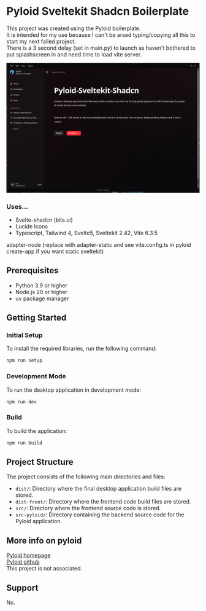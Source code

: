 # Pyloid Sveltekit Shadcn Boilerplate

This project was created using the Pyloid boilerplate.<br/>
It is intended for my use because I can't be arsed typing/copying all this to start my next failed project.<br/>
There is a 3 second delay (set in main.py) to launch as haven't bothered to put splashscreen in and need time to load vite server.

![Alt text](static/example/example.png?raw=true "Example")

### Uses...

- Svelte-shadcn (bits.ui)
- Lucide Icons
- Typescript, Tailwind 4, Svelte5, Sveltekit 2.42, Vite 6.3.5

adapter-node (replace with adapter-static and see vite.config.ts in pyloid create-app if you want static sveltekit)

## Prerequisites

- Python 3.9 or higher
- Node.js 20 or higher
- uv package manager

## Getting Started

### Initial Setup

To install the required libraries, run the following command:

```bash
npm run setup
```

### Development Mode

To run the desktop application in development mode:

```bash
npm run dev
```

### Build

To build the application:

```bash
npm run build
```

## Project Structure

The project consists of the following main directories and files:

- `dist/`: Directory where the final desktop application build files are stored.
- `dist-front/`: Directory where the frontend code build files are stored.
- `src/`: Directory where the frontend source code is stored.
- `src-pyloid/`: Directory containing the backend source code for the Pyloid application.

## More info on pyloid
[Pyloid homepage](https://pyloid.com/)<br/>
[Pyloid github](https://github.com/pyloid/pyloid)<br/>
This project is not associated.

## Support

No.
